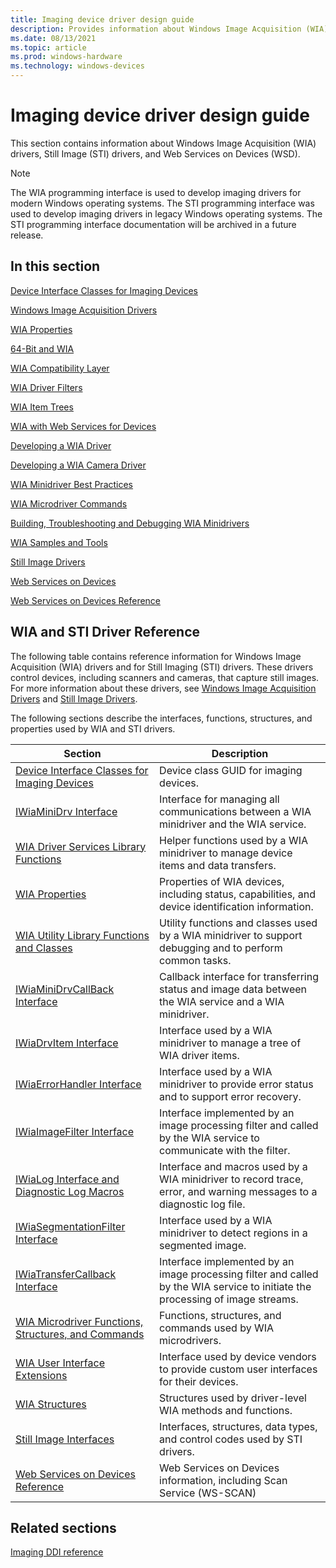 ```yaml
---
title: Imaging device driver design guide
description: Provides information about Windows Image Acquisition (WIA) drivers, Still Image (STI) drivers, and Web Services on Devices (WSD).
ms.date: 08/13/2021
ms.topic: article
ms.prod: windows-hardware
ms.technology: windows-devices
---
```


# Imaging device driver design guide

This section contains information about Windows Image Acquisition (WIA) drivers, Still Image (STI) drivers, and Web Services on Devices (WSD).

> [!NOTE]
> The WIA programming interface is used to develop imaging drivers for modern Windows operating systems.
> The STI programming interface was used to develop imaging drivers in legacy Windows operating systems.
> The STI programming interface documentation will be archived in a future release.

## In this section

[Device Interface Classes for Imaging Devices](device-interface-classes-for-imaging-devices.md)

[Windows Image Acquisition Drivers](windows-image-acquisition-drivers.md)

[WIA Properties](about-wia-properties.md)

[64-Bit and WIA](64-bit-and-wia.md)

[WIA Compatibility Layer](wia-compatibility-layer.md)

[WIA Driver Filters](wia-driver-filters.md)

[WIA Item Trees](wia-item-trees.md)

[WIA with Web Services for Devices](wia-with-web-services-for-devices.md)

[Developing a WIA Driver](developing-a-wia-driver.md)

[Developing a WIA Camera Driver](developing-a-wia-camera-driver.md)

[WIA Minidriver Best Practices](wia-minidriver-best-practices.md)

[WIA Microdriver Commands](wia-microdriver-commands.md)

[Building, Troubleshooting and Debugging WIA Minidrivers](building--troubleshooting-and-debugging-wia-minidrivers.md)

[WIA Samples and Tools](wia-samples-and-tools.md)

[Still Image Drivers](still-image-drivers.md)

[Web Services on Devices](web-services-on-devices.md)

[Web Services on Devices Reference](web-services-on-devices-reference.md)

## WIA and STI Driver Reference

The following table contains reference information for Windows Image Acquisition (WIA) drivers and for Still Imaging (STI) drivers. These drivers control devices, including scanners and cameras, that capture still images. For more information about these drivers, see [Windows Image Acquisition Drivers](./windows-image-acquisition-drivers.md) and [Still Image Drivers](./still-image-drivers.md).

The following sections describe the interfaces, functions, structures, and properties used by WIA and STI drivers.

| Section | Description |
|--|--|
| [Device Interface Classes for Imaging Devices](device-interface-classes-for-imaging-devices.md) | Device class GUID for imaging devices. |
| [IWiaMiniDrv Interface](/windows-hardware/drivers/ddi/wiamindr_lh/nn-wiamindr_lh-iwiaminidrv) | Interface for managing all communications between a WIA minidriver and the WIA service. |
| [WIA Driver Services Library Functions](/windows-hardware/drivers/ddi/wiamdef/index) | Helper functions used by a WIA minidriver to manage device items and data transfers. |
| [WIA Properties](wia-properties.md) | Properties of WIA devices, including status, capabilities, and device identification information. |
| [WIA Utility Library Functions and Classes](/windows-hardware/drivers/ddi/_image/index) | Utility functions and classes used by a WIA minidriver to support debugging and to perform common tasks. |
| [IWiaMiniDrvCallBack Interface](/windows-hardware/drivers/ddi/wiamindr_lh/nn-wiamindr_lh-iwiaminidrvcallback) | Callback interface for transferring status and image data between the WIA service and a WIA minidriver. |
| [IWiaDrvItem Interface](/windows-hardware/drivers/ddi/wiamindr_lh/nn-wiamindr_lh-iwiadrvitem) | Interface used by a WIA minidriver to manage a tree of WIA driver items. |
| [IWiaErrorHandler Interface](/windows-hardware/drivers/ddi/wia_lh/nn-wia_lh-iwiaerrorhandler) | Interface used by a WIA minidriver to provide error status and to support error recovery. |
| [IWiaImageFilter Interface](/windows-hardware/drivers/ddi/wia_lh/nn-wia_lh-iwiaimagefilter) | Interface implemented by an image processing filter and called by the WIA service to communicate with the filter. |
| [IWiaLog Interface and Diagnostic Log Macros](/windows-hardware/drivers/ddi/_image/index) | Interface and macros used by a WIA minidriver to record trace, error, and warning messages to a diagnostic log file. |
| [IWiaSegmentationFilter Interface](/windows-hardware/drivers/ddi/wia_lh/nn-wia_lh-iwiasegmentationfilter) | Interface used by a WIA minidriver to detect regions in a segmented image. |
| [IWiaTransferCallback Interface](/windows-hardware/drivers/ddi/wia_lh/nn-wia_lh-iwiatransfercallback) | Interface implemented by an image processing filter and called by the WIA service to initiate the processing of image streams. |
| [WIA Microdriver Functions, Structures, and Commands](/windows-hardware/drivers/ddi/_image/index) | Functions, structures, and commands used by WIA microdrivers. |
| [WIA User Interface Extensions](/windows-hardware/drivers/ddi/wiadevd/index) | Interface used by device vendors to provide custom user interfaces for their devices. |
| [WIA Structures](/windows-hardware/drivers/ddi/_image/index) | Structures used by driver-level WIA methods and functions. |
| [Still Image Interfaces](/windows-hardware/drivers/ddi/_image/index) | Interfaces, structures, data types, and control codes used by STI drivers. |
| [Web Services on Devices Reference](./scan-service--ws-scan--schema.md) | Web Services on Devices information, including Scan Service (WS-SCAN) |

## Related sections

[Imaging DDI reference](/windows-hardware/drivers/ddi/_image)
